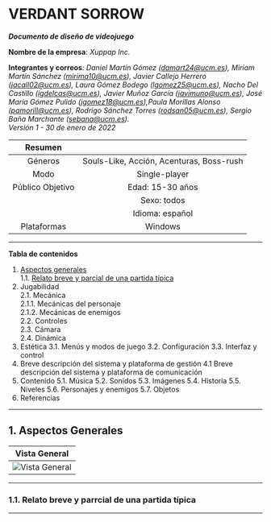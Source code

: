 # VERDANT SORROW

***Documento de diseño de videojuego***

**Nombre de la empresa**: *Xuppap Inc.*

**Integrantes y correos**: *Daniel Martín Gómez (damart24@ucm.es), Miriam Martín Sánchez (mirima10@ucm.es), Javier Callejo Herrero (jacall02@ucm.es), Laura Gómez Bodego (lgomez25@ucm.es),  Nacho Del Castillo (igdelcas@ucm.es), Javier Muñoz García (javimuno@ucm.es), José María Gómez Pulido (jgomez18@ucm.es),Paula Morillas Alonso (pamorill@ucm.es), Rodrigo Sánchez Torres (rodsan05@ucm.es), Sergio Baña Marchante (sebana@ucm.es).  
Versión 1 - 30 de enero de 2022*

| Resumen||
:--: | :--: 
Géneros | Souls-Like, Acción, Acenturas, Boss-rush 
Modo | Single-player
Público Objetivo | Edad: 15-30 años
||Sexo: todos
||Idioma: español
Plataformas|Windows
---

**Tabla de contenidos**

1. [Aspectos generales](#aspectos-generales)   
    1.1. [Relato breve y parcial de una partida típica](#relato-breve)
2. Jugabilidad  
    2.1. Mecánica  
        2.1.1. Mecánicas del personaje  
        2.1.2. Mecánicas de enemigos    
    2.2. Controles  
    2.3. Cámara  
    2.4. Dinámica
3. Estética
    3.1. Menús y modos de juego
    3.2. Configuración
    3.3. Interfaz y control
4. Breve descripción del sistema y plataforma de gestión
    4.1 Breve descripción del sistema y plataforma de comunicación
5. Contenido
    5.1. Música
    5.2. Sonidos
    5.3. Imágenes
    5.4. Historia
    5.5. Niveles
    5.6. Personajes y enemigos
    5.7. Objetos
6. Referencias
___


## <a name = "aspectos-generales"></a>1. Aspectos Generales

Vista General |
:--:|
![Vista General]()|

-----
### <a name = "relato-breve"></a> 1.1. Relato breve y parrcial de una partida típica
---








